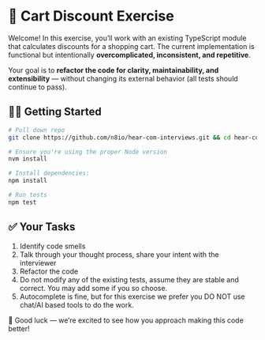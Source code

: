 # 🛒 Cart Discount Exercise

Welcome! In this exercise, you’ll work with an existing TypeScript module that calculates discounts for a shopping cart. The current implementation is functional but intentionally **overcomplicated, inconsistent, and repetitive**.

Your goal is to **refactor the code for clarity, maintainability, and extensibility** — without changing its external behavior (all tests should continue to pass).

## 🏃‍♂️ Getting Started

```bash
# Pull down repo
git clone https://github.com/n8io/hear-com-interviews.git && cd hear-com-interviews

# Ensure you're using the proper Node version
nvm install

# Install dependencies:
npm install

# Run tests
npm test
``` 

## ✅ Your Tasks

1. Identify code smells
2. Talk through your thought process, share your intent with the interviewer
3. Refactor the code
4. Do not modify any of the existing tests, assume they are stable and correct. You may add some if you so choose.
5. Autocomplete is fine, but for this exercise we prefer you DO NOT use chat/AI based tools to do the work.

🤝 Good luck — we’re excited to see how you approach making this code better!
